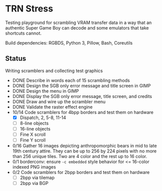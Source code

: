 TRN Stress
==========

Testing playground for scrambling VRAM transfer data in a way that
an authentic Super Game Boy can decode and some emulators that take
shortcuts cannot.

Build dependencies: RGBDS, Python 3, Pillow, Bash, Coreutils

Status
------

Writing scramblers and collecting test graphics

- DONE Describe in words each of 15 scrambling methods
- DONE Design the SGB only error message and title screen in GIMP
- DONE Design the menu in GIMP
- DONE Display the SGB only error message, title screen, and credits
- DONE Draw and wire up the scrambler menu
- DONE Validate the raster effect engine
- 10/14 Code scramblers for 4bpp borders and test them on hardware
    - [X] Dispatch, 2, 5-8, 11-14
    - [ ] 8-line objects
    - [ ] 16-line objects
    - [ ] Fine X scroll
    - [ ] Fine Y scroll
- 0/16 Gather 16 images depicting anthropomorphic bears in mid to
  late 19th century attire.  They can be up to 256 by 224 pixels with
  no more than 256 unique tiles.  Two are 4 color and the rest up to
  16 color.
- 0/1 borderconv: ensure `-c embedded` style behavior for <= 16-color
  indexed PNG images
- 0/2 Code scramblers for 2bpp borders and test them on hardware
    - [ ] 2bpp via tilemap
    - [ ] 2bpp via BGP
